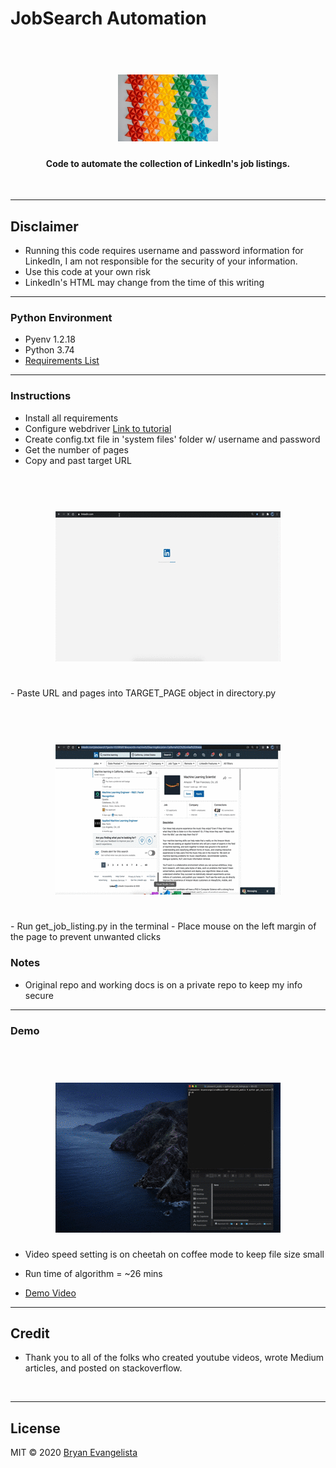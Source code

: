# JobSearch Automation
<h1 align="center">
  <br>
<img src="/images/img.png" width="160">
</h1>

<h4 align="center">Code to automate the collection of LinkedIn's job listings.</h4>

<br/>

---
## Disclaimer

- Running this code requires username and password information for LinkedIn, I am not responsible for the security of your information.
- Use this code at your own risk
- LinkedIn's HTML may change from the time of this writing

---

### Python Environment

- Pyenv 1.2.18
- Python 3.74
- <a href="https://github.com/bryanee23/jobsearch_public/blob/master/system%20files/requirements.txt"> Requirements List </a>

___

### Instructions

- Install all requirements
- Configure webdriver <a href="https://chromedriver.chromium.org/getting-started">Link to tutorial</a>
- Create config.txt file in 'system files' folder w/ username and password
- Get the number of pages
- Copy and past target URL
<h1 align="center">
  <br>
<img src="/images/url.gif">
</h1>
<br>
- Paste URL and pages into TARGET_PAGE object in directory.py
<br>
<h1 align="center">
  <br>
<img src="/images/directory.gif">
</h1>
<br>
- Run get_job_listing.py in the terminal
- Place mouse on the left margin of the page to prevent unwanted clicks


### Notes

- Original repo and working docs is on a private repo to keep my info secure

---

### Demo

<h1 align="center">
  <br>
<img src="/images/jobsearch_public.gif">
</h1>

- Video speed setting is on cheetah on coffee mode to keep file size small

- Run time of algorithm = ~26 mins

- <a href="https://drive.google.com/file/d/1Mtl1elcg69WEoGcxJhD6v-uYRDoWORDa/view?usp=sharing">Demo Video</a>

--- 
## Credit
- Thank you to all of the folks who created youtube videos, wrote Medium articles, and posted on stackoverflow.
<br/>

---

## License
MIT  © 2020 [Bryan Evangelista](https://www.linkedin.com/in/bryanevangelista/)

